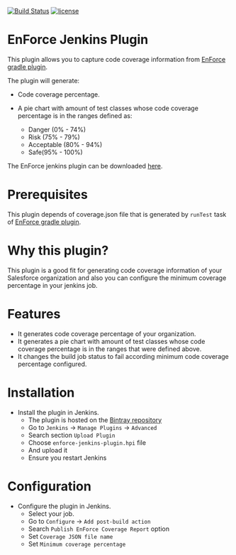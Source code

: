 [![Build Status](https://travis-ci.org/fundacionjala/enforce-jenkins-plugin.svg?branch=master)](https://travis-ci.org/fundacionjala/enforce-jenkins-plugin) [![license](http://img.shields.io/badge/license-MIT-brightgreen.svg?style=flat)](https://github.com/fundacionjala/enforce-jenkins-plugin/blob/master/LICENSE)

# EnForce Jenkins Plugin

This plugin allows you to capture code coverage information from [EnForce gradle plugin](https://github.com/fundacionjala/enforce-gradle-plugin).

The plugin will generate:

* Code coverage percentage.

* A pie chart with amount of test classes whose code coverage percentage is in the ranges defined as: 

  * Danger (0% - 74%)
  * Risk (75% - 79%)
  * Acceptable (80% - 94%)
  * Safe(95% - 100%)

The EnForce jenkins plugin can be downloaded [here](https://bintray.com/artifact/download/fundacionjala/enforce/org/fundacionjala/gradle/plugins/enforce/enforce-gradle-plugin/1.0.2/enforce-jenkins-plugin.hpi).

# Prerequisites

This plugin depends of coverage.json file that is generated by ``` runTest ``` task of [EnForce gradle plugin](https://github.com/fundacionjala/enforce-gradle-plugin).

# Why this plugin?

This plugin is a good fit for generating code coverage information of your Salesforce organization and also you can configure the minimum coverage percentage in your jenkins job.

# Features

* It generates code coverage percentage of your organization.
* It generates a pie chart with amount of test classes whose code coverage percentage is in the ranges that were defined above.
* It changes the build job status to fail according minimum code coverage percentage configured.

# Installation

* Install the plugin in Jenkins.
    * The plugin is hosted on the [Bintray repository](https://bintray.com/artifact/download/fundacionjala/enforce/org/fundacionjala/gradle/plugins/enforce/enforce-gradle-plugin/1.0.1/enforce-jenkins-plugin.hpi)
    * Go to ``Jenkins`` -> ``Manage Plugins`` -> ``Advanced``
    * Search section ``Upload Plugin``
    * Choose ``enforce-jenkins-plugin.hpi`` file   
    * And upload it
    * Ensure you restart Jenkins


# Configuration

* Configure the plugin in Jenkins.
    * Select your job.
    * Go to ``Configure`` -> ``Add post-build action``
    * Search ``Publish EnForce Coverage Report`` option
    * Set ``Coverage JSON file name``   
    * Set ``Minimum coverage percentage``   


